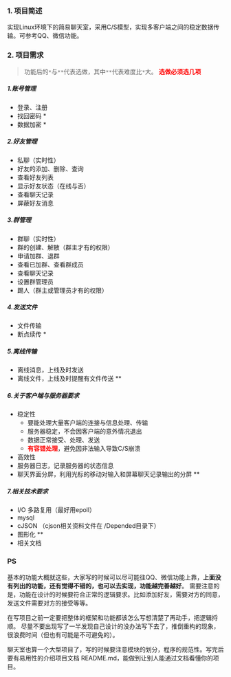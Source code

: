 ### 1. 项目简述
实现Linux环境下的简易聊天室，采用C/S模型，实现多客户端之间的稳定数据传输。可参考QQ、微信功能。

### 2. 项目需求
> 功能后的`*`与`**`代表选做，其中`**`代表难度比`*`大。
> **<font color=red>选做必须选几项</font>**

##### 1.账号管理
* 登录、注册
* 找回密码 *
* 数据加密 *

##### 2.好友管理
* 私聊（实时性）
* 好友的添加、删除、查询
* 查看好友列表
* 显示好友状态（在线与否）
* 查看聊天记录
* 屏蔽好友消息 

##### 3.群管理
* 群聊（实时性）
* 群的创建、解散（群主才有的权限）
* 申请加群、退群
* 查看已加群、查看群成员
* 查看聊天记录
* 设置群管理员
* 踢人（群主或管理员才有的权限） 

##### 4.发送文件
* 文件传输
* 断点续传 *

##### 5.离线传输
* 离线消息，上线及时发送
* 离线文件，上线及时提醒有文件传送 **

##### 6.关于客户端与服务器要求
* 稳定性
  * 要能处理大量客户端的连接与信息处理、传输
  * 服务器稳定，不会因客户端的意外情况退出
  * 数据正常接受、处理、发送
  * **<font color=red>有容错处理</font>**，避免因非法输入导致C/S崩溃
* 高效性 
* 服务器日志，记录服务器的状态信息
* 聊天界面分屏，利用光标的移动对输入和屏幕聊天记录输出的分屏 **

##### 7.相关技术要求
* I/O 多路复用（最好用epoll）
* mysql
* cJSON （cjson相关资料文件在 /Depended目录下）
* 图形化 **
* 相关文档

### PS
基本的功能大概就这些，大家写的时候可以尽可能往QQ、微信功能上靠，**上面没有列出的功能，还有觉得不错的，也可以去实现，功能越完善越好**。
需要注意的是，功能在设计的时候要符合正常的逻辑要求。比如添加好友，需要对方的同意，发送文件需要对方的接受等等。

在写项目之前一定要把整体的框架和功能都该怎么写想清楚了再动手，把逻辑捋顺。 尽量不要出现写了一半发现自己设计的没办法写下去了，推倒重构的现象，很浪费时间（但也有可能是不可避免的）。

聊天室也算一个大型项目了，写的时候要注意模块的划分，程序的规范性。写完后要有易用性的介绍项目文档 README.md，能做到让别人能通过文档看懂你的项目。
